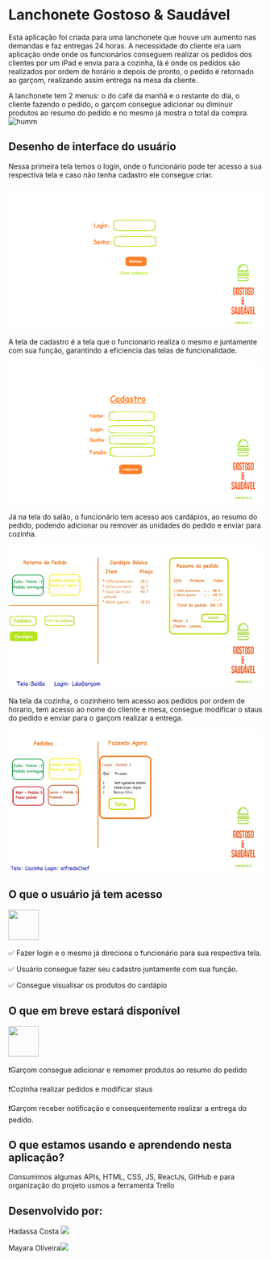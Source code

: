 
# Lanchonete Gostoso & Saudável

Esta aplicação foi criada para uma lanchonete que houve um aumento nas demandas e faz entregas 24 horas. 
A necessidade do cliente era uam aplicação onde onde os funcionários conseguem realizar os pedidos dos clientes por um iPad e envia para a cozinha, lá é onde os pedidos são realizados por ordem de horário e depois de pronto, o pedido é retornado ao garçom, realizando assim entrega na mesa da cliente.

A lanchonete tem 2 menus: o do café da manhã e o restante do dia, o cliente fazendo o pedido, o garçom consegue adicionar ou diminuir produtos ao resumo do pedido e no mesmo já mostra o total da compra.
![humm](https://i0.wp.com/24.media.tumblr.com/e594fbaff6c6d3fc4ad3e13fea2bd63c/tumblr_mqfroaqxDH1rzo57ko1_500.gif)
 



##  Desenho de interface do usuário 

Nessa primeira tela temos o login, onde o funcionário pode ter acesso a sua respectiva tela e caso não tenha cadastro ele consegue criar.

![login](/img/login.png)

A tela de cadastro é a tela que o funcionario realiza o mesmo e juntamente com sua função, garantindo a eficiencia das telas de funcionalidade.

![cadastro](/img/cadastro.png)

Já na tela do salão, o funcionário tem acesso aos cardápios, ao resumo do pedido, podendo adicionar ou remover as unidades do pedido e enviar para cozinha.

![salao](/img/salao.jpeg)

Na tela da cozinha, o cozinheiro tem acesso aos pedidos por ordem de horario, tem acesso ao nome do cliente e mesa, consegue modificar o staus do pedido e enviar para o garçom realizar a entrega.

![cozinha](/img/index.jpeg)


## O que o usuário já tem acesso 
<img src= "https://miro.medium.com/max/1600/1*XZ3TXibcnhNic2dCQSKIbg.gif" width="60" height="60" />

✅ Fazer login e o mesmo já direciona o funcionário para sua respectiva tela.

✅ Usuário consegue fazer seu cadastro juntamente com sua função.

✅ Consegue visualisar os produtos do cardápio


##  O que em breve estará disponível
<img src= "https://i.pinimg.com/originals/c6/f1/3b/c6f13b01a53d7152d7f235838efe5a09.gif" width="60" height="60" />

❗️Garçom consegue adicionar e remomer produtos ao resumo do pedido

❗️Cozinha realizar pedidos e modificar staus

❗️Garçom receber notificação e consequentemente realizar a entrega do pedido.


##  O que estamos usando e aprendendo nesta aplicação?

Consumimos algumas APIs, HTML, CSS, JS, ReactJs, GitHub e para organização do projeto usmos a ferramenta Trello

##  Desenvolvido por:

Hadassa Costa ![](https://github.com/Costahadassa)


Mayara Oliveira![](https://github.com/apretamayara)

